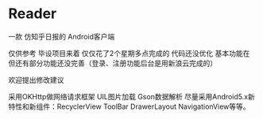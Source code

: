 # Reader
一款 仿知乎日报的 Android客户端

仅供参考 毕设项目来着 仅仅花了2个星期多点完成的 代码还没优化 基本功能在 但还有部分功能还没完善（登录、注册功能后台是用新浪云完成的）

欢迎提出修改建议

采用OKHttp做网络请求框架 UIL图片加载 Gson数据解析 尽量采用Android5.x新特性和新组件：RecyclerView ToolBar DrawerLayout NavigationView等等。
